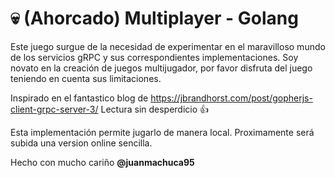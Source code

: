 # 💀 (Ahorcado) Multiplayer - Golang

Este juego surgue de la necesidad de experimentar en el maravilloso mundo de los servicios gRPC y sus correspondientes implementaciones. Soy novato en la creación de juegos multijugador, por favor disfruta del juego teniendo en cuenta sus limitaciones. 

Inspirado en el fantastico blog de 
 https://jbrandhorst.com/post/gopherjs-client-grpc-server-3/ Lectura sin desperdicio 👍

Esta implementación permite jugarlo de manera local. 
Proximamente será subida una version online sencilla. 


Hecho con mucho cariño <b>@juanmachuca95</b>

